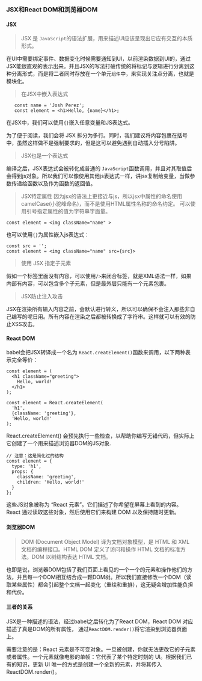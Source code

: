 ### JSX和React DOM和浏览器DOM
#### JSX
> JSX 是 `JavaScript`的语法扩展，用来描述UI应该呈现出它应有交互的本质形式。

 在UI中需要绑定事件、数据变化时候需要通知到UI，以前渲染数据到UI的，通过JSX能很直观的表示出来。并且JSX的写法打破传统的将标记与逻辑进行分离到这种分离形式，而是将二者同时存放在一个单元`组件`中，来实现关注点分离，也就是模块化。

 > 在JSX中嵌入表达式
 ```
    const name = 'Josh Perez';
    const element = <h1>Hello, {name}</h1>;
 ```
 在JSX中，我们可以使用`{}`嵌入任意变量和JS表达式。

 为了便于阅读，我们会将 JSX 拆分为多行。同时，我们建议将内容包裹在括号中，虽然这样做不是强制要求的，但是这可以避免遇到自动插入分号陷阱。

> JSX也是一个表达式

编译之后，JSX表达式会被转化成普通的 `JavaScript`函数调用，并且对其取值后会得到js对象。所以我们可以像使用其他js表达式一样，讲jsx复制给变量，当做参数传递给函数以及作为函数的返回值。

> JSX特定属性
因为jsx的语法上更接近与js，所以jsx中属性的命名使用camelCase(小驼峰命名)，而不是使用HTML属性名称的命名约定。
可以使用引号指定属性的值为字符串字面量。
```
const element = <img className="name" >

```
也可以使用`{}`为属性嵌入js表达式：
```
const src = '';
const element = <img className="name" src={src}>

```
> 使用 JSX 指定子元素

假如一个标签里面没有内容，可以使用`/>`来闭合标签，就是XML语法一样，如果内部有内容，可以包含多个子元素，但是最外层只能有一个元素包裹。

> JSX防止注入攻击

JSX在渲染所有输入内容之前，会默认进行转义，所以可以确保不会注入那些非自己编写的呢日用。所有内容在渲染之后都被转换成了字符串。这样就可以有效的防止XSS攻击。

 #### React DOM

babel会把JSX转译成一个名为 `React.creatElement()`函数来调用，以下两种表示完全等价：
```
const element = (
  <h1 className="greeting">
    Hello, world!
  </h1>
);
```
```
const element = React.createElement(
  'h1',
  {className: 'greeting'},
  'Hello, world!'
);
```
React.createElement() 会预先执行一些检查，以帮助你编写无错代码，但实际上它创建了一个用来描述浏览器DOM的JS对象.
```
// 注意：这是简化过的结构
const element = {
  type: 'h1',
  props: {
    className: 'greeting',
    children: 'Hello, world!'
  }
};
```
这些JS对象被称为 “React 元素”。它们描述了你希望在屏幕上看到的内容。React 通过读取这些对象，然后使用它们来构建 DOM 以及保持随时更新。

#### 浏览器DOM

> DOM (Document Object Model) 译为文档对象模型，是 HTML 和 XML 文档的编程接口。HTML DOM 定义了访问和操作 HTML 文档的标准方法。DOM 以树结构表达 HTML 文档。

也即是说，浏览器DOM包括了我们页面上看见的一个一个的元素和操作他们的方法，并且每一个DOM相互结合成一颗DOM树。所以我们直接修改一个DOM（读取某些属性）都会引起整个文档一起变化（重绘和重排），这无疑会增加性能负担和代价。

#### 三者的关系
JSX是一种描述的语法，经过babel之后转化为了React DOM，React DOM 对应描述了真是DOM的所有属性， 通过`ReactDOM.render()`将它渲染到浏览器页面上。

需要注意的是：React 元素是不可变对象。一旦被创建，你就无法更改它的子元素或者属性。一个元素就像电影的单帧：它代表了某个特定时刻的 UI。根据我们已有的知识，更新 UI 唯一的方式是创建一个全新的元素，并将其传入 ReactDOM.render()。


